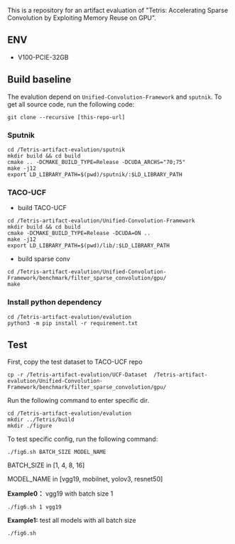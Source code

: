 This is a repository for an artifact evaluation of "Tetris: Accelerating Sparse Convolution by Exploiting Memory Reuse on GPU".

## ENV
- V100-PCIE-32GB

## Build baseline

The evalution depend on `Unified-Convolution-Framework` and `sputnik`. To get all source code, run the following code:
```
git clone --recursive [this-repo-url]
```


### Sputnik
```
cd /Tetris-artifact-evalution/sputnik
mkdir build && cd build
cmake .. -DCMAKE_BUILD_TYPE=Release -DCUDA_ARCHS="70;75"
make -j12
export LD_LIBRARY_PATH=$(pwd)/sputnik/:$LD_LIBRARY_PATH
```

### TACO-UCF

- build TACO-UCF
```
cd /Tetris-artifact-evalution/Unified-Convolution-Framework
mkdir build && cd build
cmake -DCMAKE_BUILD_TYPE=Release -DCUDA=ON ..
make -j12
export LD_LIBRARY_PATH=$(pwd)/lib/:$LD_LIBRARY_PATH
```

- build sparse conv
```
cd /Tetris-artifact-evalution/Unified-Convolution-Framework/benchmark/filter_sparse_convolution/gpu/
make
```

### Install python dependency
```
cd /Tetris-artifact-evalution/evalution
python3 -m pip install -r requirement.txt 
```

## Test
First, copy the test dataset to TACO-UCF repo
```
cp -r /Tetris-artifact-evalution/UCF-Dataset  /Tetris-artifact-evalution/Unified-Convolution-Framework/benchmark/filter_sparse_convolution/gpu/
```

Run the following command to enter specific dir. 
```
cd /Tetris-artifact-evalution/evalution
mkdir ../Tetris/build
mkdir ./figure
```
To test specific config, run the following command:

`./fig6.sh BATCH_SIZE MODEL_NAME` 

BATCH\_SIZE in [1, 4, 8, 16]

MODEL\_NAME in [vgg19, mobilnet, yolov3, resnet50]

**Example0：** vgg19 with batch size 1

`./fig6.sh 1 vgg19`

**Example1:** test all models with all batch size 

`./fig6.sh`
